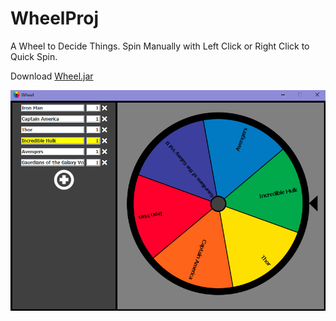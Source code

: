 # WheelProj

A Wheel to Decide Things. Spin Manually with Left Click or Right Click to Quick Spin.

Download [Wheel.jar](Wheel.jar)

![ScreenShot](ScreenShot1.png)
